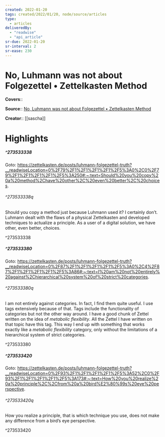```yaml
---
created: 2022-01-20
tags: created/2022/01/20, node/source/articles
type: 
  - articles
deliveredBy: 
  - "readwise"
  - "api_article"
sr-due: 2022-01-20
sr-interval: 2
sr-ease: 230
---
```

# No, Luhmann was not about Folgezettel • Zettelkasten Method

**Covers**:: 

**Source**:: [No, Luhmann was not about Folgezettel • Zettelkasten Method](https://zettelkasten.de/posts/luhmann-folgezettel-truth)

**Creator**:: [[sascha]]

# Highlights
##### ^273533338


Goto: https://zettelkasten.de/posts/luhmann-folgezettel-truth?__readwiseLocation=0%2F79%2F1%2F1%2F1%2F1%2F5%3A0%2C0%2F79%2F1%2F1%2F1%2F1%2F5%3A250#:~:text=Should%20you%20copy%20a%20method%2Chave%20other%2C%20even%20better%2C%20choices.  

###### ^273533338q

Should you copy a method just because Luhmann used it? I certainly don’t. Luhmann dealt with the flaws of a physical Zettelkasten and developed techniques to actualize a principle. As a user of a digital solution, we have other, even better, choices. 

^273533338

##### ^273533380


Goto: https://zettelkasten.de/posts/luhmann-folgezettel-truth?__readwiseLocation=0%2F87%2F1%2F1%2F1%2F1%2F5%3A0%2C4%2F87%2F1%2F1%2F1%2F1%2F5%3A86#:~:text=I%20am%20not%20entirely%20against%2Chierarchical%20system%20of%20strict%20categories.  

###### ^273533380q

I am not entirely against categories. In fact, I find them quite useful. I use tags extensively because of that. Tags include the functionality of categories but not the other way around. I have a good chunk of Zettel written on the idea of *metabolic flexibility*. All the Zettel I have written on that topic have this tag. This way I end up with something that works exactly like a *metabolic flexibility* category, only without the limitations of a hierarchical system of strict categories. 

^273533380

##### ^273533420


Goto: https://zettelkasten.de/posts/luhmann-folgezettel-truth?__readwiseLocation=0%2F93%2F1%2F1%2F1%2F1%2F5%3A52%2C0%2F93%2F1%2F1%2F1%2F1%2F5%3A173#:~:text=How%20you%20realize%20a%20principle%2C%2Cfrom%20a%20bird%E2%80%99s%20eye%20perspective.  

###### ^273533420q

How you realize a principle, that is which technique you use, does not make any difference from a bird’s eye perspective. 

^273533420

